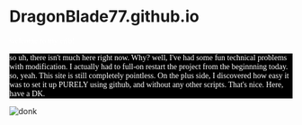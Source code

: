 # DragonBlade77.github.io
<!DOCTYPE html>
welcome to my crib!
<style>
  p { 
  font-family: sans_serif, monochrome;
  color: #ffffff
  }
  main {
  background: #000000;
  }
  </style>
  <main>
  <p> so uh, there isn't much here right now. Why? well, I've had some fun technical problems with modification. I actually had to full-on restart the project from the beginnning today.
so, yeah. This site is still completely pointless. On the plus side, I discovered how easy it was to set it up PURELY using github, and without any other scripts. That's nice. Here, have a DK.
</p>
</main>
<img alt="donk" src="https://mega.nz/file/BQ1zjA5R"; hight: 400px; width: 400px; padding: 20px 20px 20px 20px; />
